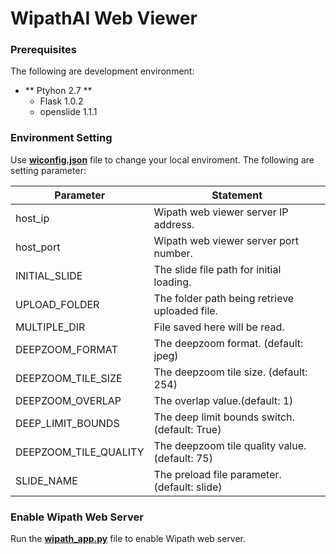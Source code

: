 #	WipathAI Web Viewer
###	Prerequisites
The following are development environment:
-	** Ptyhon 2.7 **
	- Flask 1.0.2
    - openslide 1.1.1

###	Environment Setting
Use **[wiconfig.json]()** file to change your local enviroment. The following are setting parameter:


Parameter|Statement
---|---
host_ip|Wipath web viewer server IP address.
host_port|Wipath web viewer server port number.
INITIAL_SLIDE|The slide file path for initial loading.
UPLOAD_FOLDER|The folder path being retrieve uploaded file.
MULTIPLE_DIR|File saved here will be read.
DEEPZOOM_FORMAT|The deepzoom format. (default: jpeg)
DEEPZOOM_TILE_SIZE|The deepzoom tile size. (default: 254)
DEEPZOOM_OVERLAP|The overlap value.(default: 1)
DEEP_LIMIT_BOUNDS|The deep limit bounds switch. (default: True)
DEEPZOOM_TILE_QUALITY|The deepzoom tile quality value. (default: 75)
SLIDE_NAME|The preload file parameter. (default: slide)


### Enable Wipath Web Server
Run the **[wipath_app.py]()** file to enable Wipath web server.

